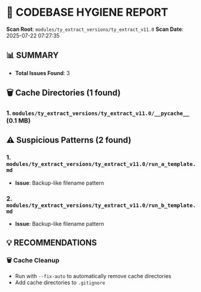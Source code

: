 # 🧹 CODEBASE HYGIENE REPORT

**Scan Root**: `modules/ty_extract_versions/ty_extract_v11.0`
**Scan Date**: 2025-07-22 07:27:35

## 📊 SUMMARY
- **Total Issues Found**: 3

## 🗑️ Cache Directories (1 found)

### 1. `modules/ty_extract_versions/ty_extract_v11.0/__pycache__` (0.1 MB)

## ⚠️ Suspicious Patterns (2 found)

### 1. `modules/ty_extract_versions/ty_extract_v11.0/run_a_template.md`
   - **Issue**: Backup-like filename pattern

### 2. `modules/ty_extract_versions/ty_extract_v11.0/run_b_template.md`
   - **Issue**: Backup-like filename pattern

## 💡 RECOMMENDATIONS

### 🗑️ Cache Cleanup
- Run with `--fix-auto` to automatically remove cache directories
- Add cache directories to `.gitignore`
